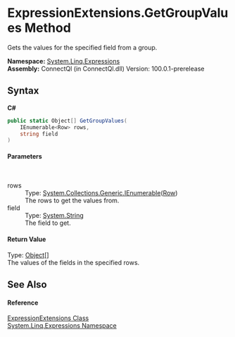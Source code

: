 # ExpressionExtensions.GetGroupValues Method 
 

Gets the values for the specified field from a group.

**Namespace:**&nbsp;<a href="N_System_Linq_Expressions">System.Linq.Expressions</a><br />**Assembly:**&nbsp;ConnectQl (in ConnectQl.dll) Version: 100.0.1-prerelease

## Syntax

**C#**<br />
``` C#
public static Object[] GetGroupValues(
	IEnumerable<Row> rows,
	string field
)
```


#### Parameters
&nbsp;<dl><dt>rows</dt><dd>Type: <a href="http://msdn2.microsoft.com/en-us/library/9eekhta0" target="_blank">System.Collections.Generic.IEnumerable</a>(<a href="T_ConnectQl_Results_Row">Row</a>)<br />The rows to get the values from.</dd><dt>field</dt><dd>Type: <a href="http://msdn2.microsoft.com/en-us/library/s1wwdcbf" target="_blank">System.String</a><br />The field to get.</dd></dl>

#### Return Value
Type: <a href="http://msdn2.microsoft.com/en-us/library/e5kfa45b" target="_blank">Object</a>[]<br />The values of the fields in the specified rows.

## See Also


#### Reference
<a href="T_System_Linq_Expressions_ExpressionExtensions">ExpressionExtensions Class</a><br /><a href="N_System_Linq_Expressions">System.Linq.Expressions Namespace</a><br />